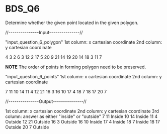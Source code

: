 # BDS_Q6

Determine whether the given point located in the given polygon.

//---------------Input---------------//

"input_question_6_polygon"
1st column: x cartesian coordinate
2nd column: y cartesian coordinate

4 3
2 6
3 12
2 17
5 20
9 21
14 19
20 14
18 3
11 7

**NOTE** The order of points in forming polygon need to be preserved.

"input_question_6_points"
1st column: x cartesian coordinate
2nd column: y cartesian coordinate

7 11
10 14
11 4
12 21
16 3
16 10
17 4
18 7
18 17
20 7


//---------------Output---------------//

1st column: x cartesian coordinate
2nd column: y cartesian coordinate
3rd column: answer as either "inside" or "outside"
7 11   Inside
10 14  Inside
11 4   Outside
12 21  Outside
16 3   Outside
16 10  Inside
17 4   Inside
18 7   Inside
18 17  Outside
20 7   Outside
